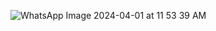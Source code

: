 ![WhatsApp Image 2024-04-01 at 11 53 39 AM](https://github.com/ArkS0001/CloudSim/assets/113760964/c4db21bb-66d1-4a58-ab8e-5545fe8a35e5)

